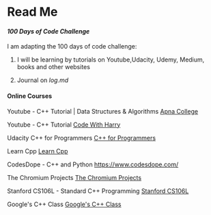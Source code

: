 # **Read Me**

#### *100 Days of Code Challenge*

I am adapting the 100 days of code challenge:

1. I will be learning by tutorials on Youtube,Udacity, Udemy, Medium, books and other websites

2. Journal on *log.md*

#### **Online Courses**

Youtube - C++ Tutorial | Data Structures & Algorithms
<a HREF="https://www.youtube.com/playlist?list=PLfqMhTWNBTe0b2nM6JHVCnAkhQRGiZMSJ">Apna College</a>

Youtube - C++ Tutorial
<a HREF="https://www.youtube.com/playlist?list=PLu0W_9lII9agpFUAlPFe_VNSlXW5uE0YL">Code With Harry</a>

Udacity C++ for Programmers
<a HREF="https://classroom.udacity.com/courses/ud775">C++ for Programmers</a>

Learn Cpp
<a HREF="http://www.learncpp.com/">Learn Cpp</a>

CodesDope - C++ and Python
<a HREF="https://www.codesdope.com/">https://www.codesdope.com/</a>

The Chromium Projects
<a HREF="http://dev.chromium.org/developers">The Chromium Projects</a>

Stanford CS106L - Standard C++ Programming
<a HREF="http://web.stanford.edu/class/cs106l/index.html">Stanford CS106L</a>

Google's C++ Class
<a HREF="https://developers.google.com/edu/c++/">Google's C++ Class</a>
